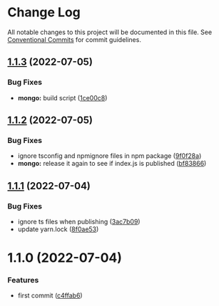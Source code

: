 # Change Log

All notable changes to this project will be documented in this file.
See [Conventional Commits](https://conventionalcommits.org) for commit guidelines.

## [1.1.3](https://github.com/binibiz/nodejs-commons/compare/@binibiz/mongo@1.1.2...@binibiz/mongo@1.1.3) (2022-07-05)


### Bug Fixes

* **mongo:** build script ([1ce00c8](https://github.com/binibiz/nodejs-commons/commit/1ce00c86ccc590d9269ee68b8011396bfcdf34bc))





## [1.1.2](https://github.com/binibiz/nodejs-commons/compare/@binibiz/mongo@1.1.1...@binibiz/mongo@1.1.2) (2022-07-05)


### Bug Fixes

* ignore tsconfig and npmignore files in npm package ([9f0f28a](https://github.com/binibiz/nodejs-commons/commit/9f0f28a3c171d2ed73d5b5ed8c403fe25a36b267))
* **mongo:** release it again to see if index.js is published ([bf83866](https://github.com/binibiz/nodejs-commons/commit/bf8386682e88811674f769c84f24fead657be54a))





## [1.1.1](https://github.com/binibiz/nodejs-commons/compare/@binibiz/mongo@1.1.0...@binibiz/mongo@1.1.1) (2022-07-04)


### Bug Fixes

* ignore ts files when publishing ([3ac7b09](https://github.com/binibiz/nodejs-commons/commit/3ac7b0997810777a54e9def85e139b8435646be6))
* update yarn.lock ([8f0ae53](https://github.com/binibiz/nodejs-commons/commit/8f0ae531b9b8c74cd2c43d38094a80c1ccdca493))





# 1.1.0 (2022-07-04)


### Features

* first commit ([c4ffab6](https://github.com/binibiz/nodejs-commons/commit/c4ffab6bb43999506c46ab2e32e51fea077f5307))
